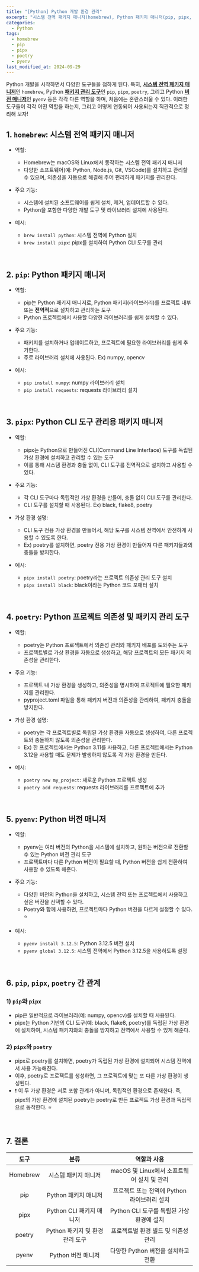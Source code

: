 ```yaml
---
title: "[Python] Python 개발 환경 관리"
excerpt: "시스템 전역 패키지 매니저(homebrew), Python 패키지 매니저(pip, pipx, poetry), Python 버전 매니저(pyenv)"
categories:
  - Python
tags:
  - homebrew
  - pip
  - pipx
  - poetry
  - pyenv
last_modified_at: 2024-09-29
---
```


Python 개발을 시작하면서 다양한 도구들을 접하게 된다. 특히, <u><b>시스템 전역 패키지 매니저</b></u>인 `homebrew`, Python <b><u>패키지 관리 도구</b></u>인 `pip`, `pipx`, `poetry`, 그리고 Python <u><b>버전 매니저</b></u>인 `pyenv` 등은 각각 다른 역할을 하며, 처음에는 혼란스러울 수 있다. 이러한 도구들이 각각 어떤 역할을 하는지, 그리고 어떻게 연동되어 사용되는지 직관적으로 정리해 보자!

## 1. `homebrew`: 시스템 전역 패키지 매니저

- 역할:
    - Homebrew는 macOS와 Linux에서 동작하는 시스템 전역 패키지 매니저
    - 다양한 소프트웨어(예: Python, Node.js, Git, VSCode)를 설치하고 관리할 수 있으며, 의존성을 자동으로 해결해 주어 편리하게 패키지를 관리한다.

- 주요 기능:
    - 시스템에 설치된 소프트웨어를 쉽게 설치, 제거, 업데이트할 수 있다.
    - Python을 포함한 다양한 개발 도구 및 라이브러리 설치에 사용된다.

- 예시:
    - `brew install python`: 시스템 전역에 Python 설치
    - `brew install pipx`: pipx를 설치하여 Python CLI 도구를 관리

<br>

## 2. `pip`: Python 패키지 매니저

- 역할:
    - pip는 Python 패키지 매니저로, Python 패키지(라이브러리)를 프로젝트 내부 또는 <b>전역적</b>으로 설치하고 관리하는 도구
    - Python 프로젝트에서 사용할 다양한 라이브러리를 쉽게 설치할 수 있다.

- 주요 기능:
    - 패키지를 설치하거나 업데이트하고, 프로젝트에 필요한 라이브러리를 쉽게 추가한다.
    - 주로 라이브러리 설치에 사용된다. Ex) numpy, opencv

- 예시:
    - `pip install numpy`: numpy 라이브러리 설치
    - `pip install requests`: requests 라이브러리 설치

<br>

## 3. `pipx`: Python CLI 도구 관리용 패키지 매니저

- 역할:
    - pipx는 Python으로 만들어진 CLI(Command Line Interface) 도구를 독립된 가상 환경에 설치하고 관리할 수 있는 도구
    - 이를 통해 시스템 환경과 충돌 없이, CLI 도구를 전역적으로 설치하고 사용할 수 있다.

- 주요 기능:
    - 각 CLI 도구마다 독립적인 가상 환경을 만들어, 충돌 없이 CLI 도구를 관리한다.
    - CLI 도구를 설치할 때 사용된다. Ex) black, flake8, poetry

- 가상 환경 설명:
    - CLI 도구 전용 가상 환경을 만들어서, 해당 도구를 시스템 전역에서 안전하게 사용할 수 있도록 한다.
    - Ex) poetry를 설치하면, poetry 전용 가상 환경이 만들어져 다른 패키지들과의 충돌을 방지한다.

- 예시:
    - `pipx install poetry`: poetry라는 프로젝트 의존성 관리 도구 설치
    - `pipx install black`: black이라는 Python 코드 포매터 설치

<br>

## 4. `poetry`: Python 프로젝트 의존성 및 패키지 관리 도구

- 역할:
    - poetry는 Python 프로젝트에서 의존성 관리와 패키지 배포를 도와주는 도구
    - 프로젝트별로 가상 환경을 자동으로 생성하고, 해당 프로젝트의 모든 패키지 의존성을 관리한다.

- 주요 기능:
    - 프로젝트 내 가상 환경을 생성하고, 의존성을 명시하여 프로젝트에 필요한 패키지를 관리한다.
    - pyproject.toml 파일을 통해 패키지 버전과 의존성을 관리하여, 패키지 충돌을 방지한다.

- 가상 환경 설명:
    - poetry는 각 프로젝트별로 독립된 가상 환경을 자동으로 생성하여, 다른 프로젝트와 충돌하지 않도록 의존성을 관리한다.
    - Ex) 한 프로젝트에서는 Python 3.11를 사용하고, 다른 프로젝트에서는 Python 3.12을 사용할 때도 문제가 발생하지 않도록 각 가상 환경을 만든다.

- 예시:
    - `poetry new my_project`: 새로운 Python 프로젝트 생성
    - `poetry add requests`: requests 라이브러리를 프로젝트에 추가

<br>

## 5. `pyenv`: Python 버전 매니저

- 역할:
    - pyenv는 여러 버전의 Python을 시스템에 설치하고, 원하는 버전으로 전환할 수 있는 Python 버전 관리 도구
    - 프로젝트마다 다른 Python 버전이 필요할 때, Python 버전을 쉽게 전환하여 사용할 수 있도록 해준다.

- 주요 기능:
    - 다양한 버전의 Python을 설치하고, 시스템 전역 또는 프로젝트에서 사용하고 싶은 버전을 선택할 수 있다.
    - Poetry와 함께 사용하면, 프로젝트마다 Python 버전을 다르게 설정할 수 있다. ⭐

- 예시:
    - `pyenv install 3.12.5`: Python 3.12.5 버전 설치
    - `pyenv global 3.12.5`: 시스템 전역에서 Python 3.12.5을 사용하도록 설정

<br>

## 6. `pip`, `pipx`, `poetry` 간 관계

### 1) `pip`와 `pipx`

- pip은 일반적으로 라이브러리(예: numpy, opencv)를 설치할 때 사용된다.
- pipx는 Python 기반의 CLI 도구(예: black, flake8, poetry)를 독립된 가상 환경에 설치하여, 시스템 패키지와의 충돌을 방지하고 전역에서 사용할 수 있게 해준다.

### 2) `pipx`와 `poetry`

- pipx로 poetry를 설치하면, poetry가 독립된 가상 환경에 설치되어 시스템 전역에서 사용 가능해진다.
- 이후, poetry로 프로젝트를 생성하면, 그 프로젝트에 맞는 또 다른 가상 환경이 생성된다.
- ❗ 이 두 가상 환경은 서로 포함 관계가 아니며, 독립적인 환경으로 존재한다. 즉, pipx의 가상 환경에 설치된 poetry는 poetry로 만든 프로젝트 가상 환경과 독립적으로 동작한다. ⭐

<br>

## 7. 결론

|   도구   |             분류             |                 역할과 사용                 |
| :------: | :--------------------------: | :-----------------------------------------: |
| Homebrew |     시스템 패키지 매니저     | macOS 및 Linux에서 소프트웨어 설치 및 관리  |
|   pip    |     Python 패키지 매니저     | 프로젝트 또는 전역에 Python 라이브러리 설치 |
|   pipx   | Python CLI 패키지 매니저  |  Python CLI 도구를 독립된 가상 환경에 설치  |
|  poetry  | Python 패키지 및 환경관리 도구 |     프로젝트별 환경 빌드 및 의존성 관리     |
|  pyenv   |    Python 버전 매니저     |     다양한 Python 버전을 설치하고 전환      |